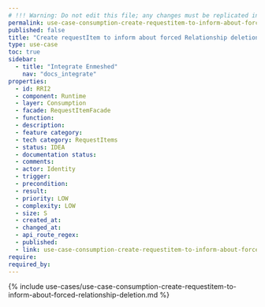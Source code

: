 ```yaml
---
# !!! Warning: Do not edit this file; any changes must be replicated in Excel !!!
permalink: use-case-consumption-create-requestitem-to-inform-about-forced-relationship-deletion
published: false
title: "Create requestItem to inform about forced Relationship deletion"
type: use-case
toc: true
sidebar:
  - title: "Integrate Enmeshed"
    nav: "docs_integrate"
properties:
  - id: RRI2
  - component: Runtime
  - layer: Consumption
  - facade: RequestItemFacade
  - function:
  - description:
  - feature category:
  - tech category: RequestItems
  - status: IDEA
  - documentation status:
  - comments:
  - actor: Identity
  - trigger:
  - precondition:
  - result:
  - priority: LOW
  - complexity: LOW
  - size: S
  - created_at:
  - changed_at:
  - api_route_regex:
  - published:
  - link: use-case-consumption-create-requestitem-to-inform-about-forced-relationship-deletion
require:
required_by:
---
```


{% include use-cases/use-case-consumption-create-requestitem-to-inform-about-forced-relationship-deletion.md %}
